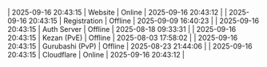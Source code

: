 | 2025-09-16 20:43:15 | Website | Online | 2025-09-16 20:43:12 |
| 2025-09-16 20:43:15 | Registration | Offline | 2025-09-09 16:40:23 |
| 2025-09-16 20:43:15 | Auth Server | Offline | 2025-08-18 09:33:31 |
| 2025-09-16 20:43:15 | Kezan (PvE) | Offline | 2025-08-03 17:58:02 |
| 2025-09-16 20:43:15 | Gurubashi (PvP) | Offline | 2025-08-23 21:44:06 |
| 2025-09-16 20:43:15 | Cloudflare | Online | 2025-09-16 20:43:12 |
